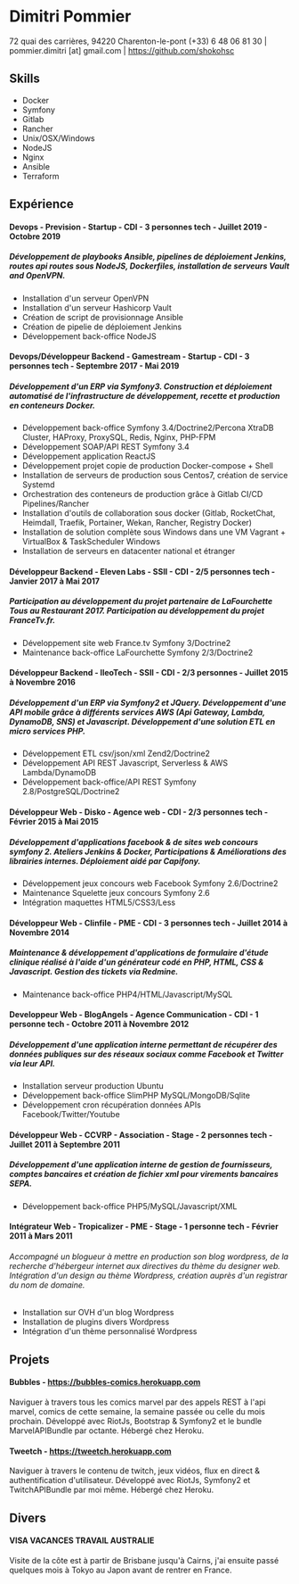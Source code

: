 

# Dimitri Pommier

72 quai des carrières, 94220 Charenton-le-pont
(+33) 6 48 06 81 30 | pommier.dimitri [at] gmail.com | https://github.com/shokohsc

## Skills

 - Docker
 - Symfony
 - Gitlab
 - Rancher
 - Unix/OSX/Windows
 - NodeJS
 - Nginx
 - Ansible
 - Terraform

## Expérience

#### Devops - Prevision - Startup - CDI - 3 personnes tech - Juillet 2019 - Octobre 2019

##### Développement de playbooks Ansible, pipelines de déploiement Jenkins, routes api routes sous NodeJS, Dockerfiles, installation de serveurs Vault and OpenVPN.

 - Installation d'un serveur OpenVPN
 - Installation d'un serveur Hashicorp Vault
 - Création de script de provisionnage Ansible
 - Création de pipelie de déploiement Jenkins
 - Développement back-office NodeJS

#### Devops/Développeur Backend - Gamestream - Startup - CDI - 3 personnes tech - Septembre 2017 - Mai 2019

##### Développement d'un ERP via Symfony3. Construction et déploiement automatisé de l'infrastructure de développement, recette et production en conteneurs Docker.

  - Développement back-office Symfony 3.4/Doctrine2/Percona XtraDB Cluster, HAProxy, ProxySQL, Redis, Nginx, PHP-FPM
  - Développement SOAP/API REST Symfony 3.4
  - Développement application ReactJS
  - Développement projet copie de production Docker-compose + Shell
  - Installation de serveurs de production sous Centos7, création de service Systemd
  - Orchestration des conteneurs de production grâce à Gitlab CI/CD Pipelines/Rancher
  - Installation d'outils de collaboration sous docker (Gitlab, RocketChat, Heimdall, Traefik, Portainer, Wekan, Rancher, Registry Docker)
  - Installation de solution complète sous Windows dans une VM Vagrant + VirtualBox & TaskScheduler Windows
  - Installation de serveurs en datacenter national et étranger

#### Développeur Backend - Eleven Labs - SSII - CDI - 2/5 personnes tech - Janvier 2017 à Mai 2017

##### Participation au développement du projet partenaire de LaFourchette Tous au Restaurant 2017. Participation au développement du projet FranceTv.fr.

 - Développement site web France.tv Symfony 3/Doctrine2
 - Maintenance back-office LaFourchette Symfony 2/3/Doctrine2

#### Développeur Backend - IleoTech - SSII - CDI - 2/3 personnes - Juillet 2015 à Novembre 2016

##### Développement d'un ERP via Symfony2 et JQuery. Développement d'une API mobile grâce à différents services AWS (Api Gateway, Lambda, DynamoDB, SNS) et Javascript. Développement d'une solution ETL en micro services PHP.

 - Développement ETL csv/json/xml Zend2/Doctrine2
 - Développement API REST Javascript, Serverless & AWS Lambda/DynamoDB
 - Développement back-office/API REST Symfony 2.8/PostgreSQL/Doctrine2

#### Développeur Web - Disko - Agence web - CDI - 2/3 personnes tech - Février 2015 à Mai 2015

##### Développement d'applications facebook & de sites web concours symfony 2. Ateliers Jenkins & Docker, Participations & Améliorations des librairies internes. Déploiement aidé par Capifony.

 - Développement jeux concours web Facebook Symfony 2.6/Doctrine2
 - Maintenance Squelette jeux concours Symfony 2.6
 - Intégration maquettes HTML5/CSS3/Less

#### Développeur Web - Clinfile - PME - CDI - 3 personnes tech - Juillet 2014 à Novembre 2014

##### Maintenance & développement d'applications de formulaire d'étude clinique réalisé à l'aide d'un générateur codé en PHP, HTML, CSS & Javascript. Gestion des tickets via Redmine.

 - Maintenance back-office PHP4/HTML/Javascript/MySQL

#### Developpeur Web - BlogAngels - Agence Communication - CDI - 1 personne tech - Octobre 2011 à Novembre 2012

##### Développement d'une application interne permettant de récupérer des données publiques sur des réseaux sociaux comme Facebook et Twitter via leur API.

 - Installation serveur production Ubuntu
 - Développement back-office SlimPHP MySQL/MongoDB/Sqlite
 - Développement cron récupération données APIs Facebook/Twitter/Youtube

#### Développeur Web - CCVRP - Association - Stage - 2 personnes tech - Juillet 2011 à Septembre 2011

##### Développement d'une application interne de gestion de fournisseurs, comptes bancaires et création de fichier xml pour virements bancaires SEPA.

 - Développement back-office PHP5/MySQL/Javascript/XML

#### Intégrateur Web - Tropicalizer - PME - Stage - 1 personne tech - Février 2011 à Mars 2011

###### Accompagné un blogueur à mettre en production son blog wordpress, de la recherche d'hébergeur internet aux directives du thème du designer web. Intégration d'un design au thème Wordpress, création auprès d'un registrar du nom de domaine.

 - Installation sur OVH d'un blog Wordpress
 - Installation de plugins divers Wordpress
 - Intégration d'un thème personnalisé Wordpress

## Projets

#### Bubbles - https://bubbles-comics.herokuapp.com

Naviguer à travers tous les comics marvel par des appels REST à l'api marvel, comics de cette semaine, la semaine passée ou celle du mois prochain. Développé avec RiotJs, Bootstrap & Symfony2 et le bundle MarvelAPIBundle par octante. Hébergé chez Heroku.

#### Tweetch - https://tweetch.herokuapp.com

Naviguer à travers le contenu de twitch, jeux vidéos, flux en direct & authentification d'utilisateur. Développé avec RiotJs, Symfony2 et TwitchAPIBundle par moi même. Hébergé chez Heroku.

## Divers

#### VISA VACANCES TRAVAIL AUSTRALIE
Visite de la côte est à partir de Brisbane jusqu'à Cairns, j'ai ensuite passé quelques mois à Tokyo au Japon avant de rentrer en France.
